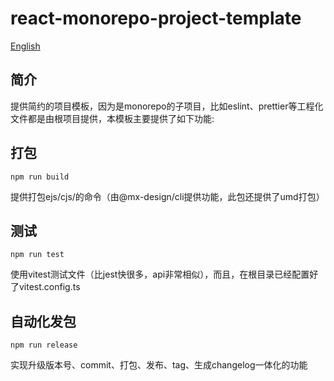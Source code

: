 # react-monorepo-project-template

[English](./README.md)
## 简介

提供简约的项目模板，因为是monorepo的子项目，比如eslint、prettier等工程化文件都是由根项目提供，本模板主要提供了如下功能:

## 打包
```
npm run build
```
提供打包ejs/cjs/的命令（由@mx-design/cli提供功能，此包还提供了umd打包）

## 测试
```
npm run test
```
使用vitest测试文件（比jest快很多，api非常相似），而且，在根目录已经配置好了vitest.config.ts

## 自动化发包

```
npm run release
```
实现升级版本号、commit、打包、发布、tag、生成changelog一体化的功能